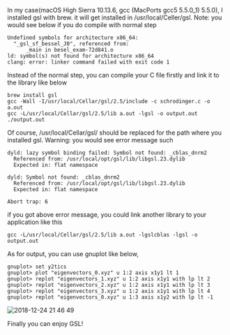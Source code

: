 In my case(macOS High Sierra 10.13.6, gcc (MacPorts gcc5 5.5.0_1) 5.5.0), I installed gsl with brew. it will get installed in /usr/local/Celler/gsl.
Note: you would see below if you do compile with normal step
```
Undefined symbols for architecture x86_64:
  "_gsl_sf_bessel_J0", referenced from:
      _main in besel_exam-72d841.o
ld: symbol(s) not found for architecture x86_64
clang: error: linker command failed with exit code 1
```
Instead of the normal step, you can compile your C file firstly and link it to the library like below


```
brew install gsl
gcc -Wall -I/usr/local/Cellar/gsl/2.5/include -c schrodinger.c -o a.out
gcc -L/usr/local/Cellar/gsl/2.5/lib a.out -lgsl -o output.out
./output.out
```

Of course, /usr/local/Cellar/gsl/ should be replaced for the path where you installed gsl.
Warning: you would see error message such

```
dyld: lazy symbol binding failed: Symbol not found: _cblas_dnrm2
  Referenced from: /usr/local/opt/gsl/lib/libgsl.23.dylib
  Expected in: flat namespace

dyld: Symbol not found: _cblas_dnrm2
  Referenced from: /usr/local/opt/gsl/lib/libgsl.23.dylib
  Expected in: flat namespace

Abort trap: 6
```

if you got above error message, you could link another library to your application like this
```
gcc -L/usr/local/Cellar/gsl/2.5/lib a.out -lgslcblas -lgsl -o output.out
```

As for output, you can use gnuplot like below,
```
gnuplot> set y2tics
gnuplot> plot "eigenvectors_0.xyz" u 1:2 axis x1y1 lt 1
gnuplot> replot "eigenvectors_1.xyz" u 1:2 axis x1y1 with lp lt 2
gnuplot> replot "eigenvectors_2.xyz" u 1:2 axis x1y1 with lp lt 3
gnuplot> replot "eigenvectors_3.xyz" u 1:2 axis x1y1 with lp lt 4
gnuplot> replot "eigenvectors_0.xyz" u 1:3 axis x1y2 with lp lt -1
```
![2018-12-24 21 46 49](https://user-images.githubusercontent.com/27273842/50399811-7e465100-07c5-11e9-85af-27acc44a905e.png)

Finally you can enjoy GSL!